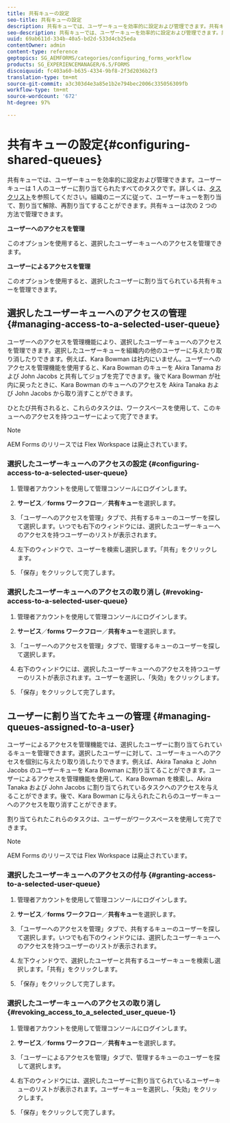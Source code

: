 ```yaml
---
title: 共有キューの設定
seo-title: 共有キューの設定
description: 共有キューでは、ユーザーキューを効率的に設定および管理できます。共有キューの設定方法について説明します。
seo-description: 共有キューでは、ユーザーキューを効率的に設定および管理できます。共有キューの設定方法について説明します。
uuid: 69ab611d-334b-40a5-bd2d-533d4cb25eda
contentOwner: admin
content-type: reference
geptopics: SG_AEMFORMS/categories/configuring_forms_workflow
products: SG_EXPERIENCEMANAGER/6.5/FORMS
discoiquuid: fc403a60-b635-4334-9bf8-2f3d2036b2f3
translation-type: tm+mt
source-git-commit: a3c303d4e3a85e1b2e794bec2006c335056309fb
workflow-type: tm+mt
source-wordcount: '672'
ht-degree: 97%

---
```



# 共有キューの設定{#configuring-shared-queues}

共有キューでは、ユーザーキューを効率的に設定および管理できます。ユーザーキューは 1 人のユーザーに割り当てられたすべてのタスクです。詳しくは、[タスクリスト](https://help.adobe.com/en_US/livecycle/11.0/WorkspaceHelp/WS92d06802c76abadb-2b6ab502126beb6ba2f-7ffc.2.html)を参照してください。組織のニーズに従って、ユーザーキューを割り当て、割り当て解除、再割り当てすることができます。共有キューは次の 2 つの方法で管理できます。

**ユーザーへのアクセスを管理**

このオプションを使用すると、選択したユーザーキューへのアクセスを管理できます。

**ユーザーによるアクセスを管理**

このオプションを使用すると、選択したユーザーに割り当てられている共有キューを管理できます。

## 選択したユーザーキューへのアクセスの管理  {#managing-access-to-a-selected-user-queue}

ユーザーへのアクセスを管理機能により、選択したユーザーキューへのアクセスを管理できます。選択したユーザーキューを組織内の他のユーザーに与えたり取り消したりできます。例えば、Kara Bowman は社内にいません。ユーザーへのアクセスを管理機能を使用すると、Kara Bowman のキューを Akira Tanama および John Jacobs と共有してジョブを完了できます。後で Kara Bowman が社内に戻ったときに、Kara Bowman のキューへのアクセスを Akira Tanaka および John Jacobs から取り消すことができます。

ひとたび共有されると、これらのタスクは、ワークスペースを使用して、このキューへのアクセスを持つユーザーによって完了できます。

>[!NOTE]
>
>AEM Forms のリリースでは Flex Workspace は廃止されています。

### 選択したユーザーキューへのアクセスの設定  {#configuring-access-to-a-selected-user-queue}

1. 管理者アカウントを使用して管理コンソールにログインします。
1. **サービス**／**forms ワークフロー**／**共有キュー**&#x200B;を選択します。

1. 「ユーザーへのアクセスを管理」タブで、共有するキューのユーザーを探して選択します。いつでも右下のウィンドウには、選択したユーザーキューへのアクセスを持つユーザーのリストが表示されます。
1. 左下のウィンドウで、ユーザーを検索し選択します。「共有」をクリックします。
1. 「保存」をクリックして完了します。

### 選択したユーザーキューへのアクセスの取り消し  {#revoking-access-to-a-selected-user-queue}

1. 管理者アカウントを使用して管理コンソールにログインします。
1. **サービス**／**forms ワークフロー**／**共有キュー**&#x200B;を選択します。

1. 「ユーザーへのアクセスを管理」タブで、管理するキューのユーザーを探して選択します。
1. 右下のウィンドウには、選択したユーザーキューへのアクセスを持つユーザーのリストが表示されます。ユーザーを選択し、「失効」をクリックします。
1. 「保存」をクリックして完了します。

## ユーザーに割り当てたキューの管理  {#managing-queues-assigned-to-a-user}

ユーザーによるアクセスを管理機能では、選択したユーザーに割り当てられているキューを管理できます。選択したユーザーに対して、ユーザーキューへのアクセスを個別に与えたり取り消したりできます。例えば、Akira Tanaka と John Jacobs のユーザーキューを Kara Bowman に割り当てることができます。ユーザーによるアクセスを管理機能を使用して、Kara Bowman を検索し、Akira Tanaka および John Jacobs に割り当てられているタスクへのアクセスを与えることができます。後で、Kara Bowman に与えられたこれらのユーザーキューへのアクセスを取り消すことができます。

割り当てられたこれらのタスクは、ユーザーがワークスペースを使用して完了できます。

>[!NOTE]
>
>AEM Forms のリリースでは Flex Workspace は廃止されています。

### 選択したユーザーキューへのアクセスの付与  {#granting-access-to-a-selected-user-queue}

1. 管理者アカウントを使用して管理コンソールにログインします。
1. **サービス**／**forms ワークフロー**／**共有キュー**&#x200B;を選択します。

1. 「ユーザーへのアクセスを管理」タブで、共有するキューのユーザーを探して選択します。いつでも右下のウィンドウには、選択したユーザーキューへのアクセスを持つユーザーのリストが表示されます。
1. 左下ウィンドウで、選択したユーザーと共有するユーザーキューを検索し選択します。「共有」をクリックします。
1. 「保存」をクリックして完了します。

### 選択したユーザーキューへのアクセスの取り消し  {#revoking_access_to_a_selected_user_queue-1}

1. 管理者アカウントを使用して管理コンソールにログインします。
1. **サービス**／**forms ワークフロー**／**共有キュー**&#x200B;を選択します。

1. 「ユーザーによるアクセスを管理」タブで、管理するキューのユーザーを探して選択します。
1. 右下のウィンドウには、選択したユーザーに割り当てられているユーザーキューのリストが表示されます。ユーザーキューを選択し、「失効」をクリックします。
1. 「保存」をクリックして完了します。

